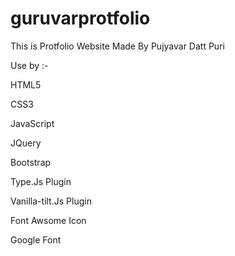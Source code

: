 # guruvarprotfolio

This is Protfolio Website Made By Pujyavar Datt Puri

Use by :-

HTML5

CSS3

JavaScript

JQuery

Bootstrap

Type.Js Plugin

Vanilla-tilt.Js Plugin

Font Awsome Icon

Google Font
